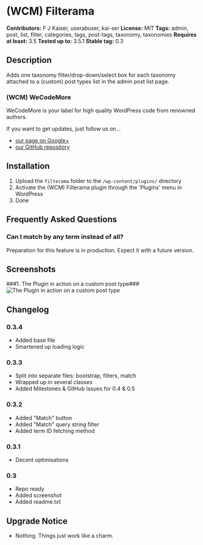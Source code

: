 # (WCM) Filterama
**Contributors:** F J Kaiser, userabuser, kai-ser
**License:** MIT
**Tags:** admin, post, list, filter, categories, tags, post-tags, taxonomy, taxonomies
**Requires at least:** 3.5
**Tested up to:** 3.5.1
**Stable tag:** 0.3

## Description

Adds one taxonomy filter/drop-down/select box for each taxonomy attached to a (custom) post types list in the admin post list page.

### (WCM) WeCodeMore

WeCodeMore is your label for high quality WordPress code from renowned authors.

If you want to get updates, just follow us on…

 * [our page on Google+](https://plus.google.com/b/109907580576615571040/109907580576615571040/posts)
 * [our GitHub repository](https://github.com/wecodemore)

## Installation

1. Upload the `filterama` folder to the `/wp-content/plugins/` directory
1. Activate the (WCM) Filterama plugin through the 'Plugins' menu in WordPress
1. Done

## Frequently Asked Questions

### Can I match by any term instead of all?

Preparation for this feature is in production. Expect it with a future version.

## Screenshots

###1. The Plugin in action on a custom post type###
![The Plugin in action on a custom post type](https://raw.github.com/franz-josef-kaiser/filterama/master/screenshot-1.png)


## Changelog

### 0.3.4

 * Added base file
 * Smartened up loading logic

### 0.3.3

 * Split into separate files: bootstrap, filters, match
 * Wrapped up in several classes
 * Added Milestones & GitHub Issues for 0.4 & 0.5

### 0.3.2

 * Added "Match" button
 * Added "Match" query string filter
 * Added term ID fetching method

### 0.3.1

 * Decent optimisations

### 0.3

 * Repo ready
 * Added screenshot
 * Added readme.txt

## Upgrade Notice

 * Nothing. Things just work like a charm.